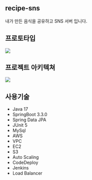 ## recipe-sns
내가 만든 음식을 공유하고 SNS 서버 입니다.

## 프로토타입
![](https://velog.velcdn.com/images/kimbro97/post/03be04da-9fb3-4ff3-bb30-914765489a48/image.png)

## 프로젝트 아키텍쳐
![](https://velog.velcdn.com/images/kimbro97/post/6c115766-94f2-40dd-be77-47174cdfd358/image.png)

## 사용기술
- Java 17
- SpringBoot 3.3.0
- Spring Data JPA
- JUnit 5
- MySql
- AWS
- VPC
- EC2 
- S3
- Auto Scaling
- CodeDeploy
- Jenkins
- Load Balancer
